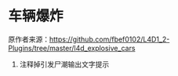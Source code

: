 # 车辆爆炸



原作者来源：https://github.com/fbef0102/L4D1_2-Plugins/tree/master/l4d_explosive_cars



1. 注释掉引发尸潮输出文字提示
